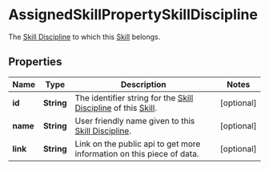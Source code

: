 

# AssignedSkillPropertySkillDiscipline

The [Skill Discipline](https://developers.intellihr.io/docs/v1/) to which this [Skill](https://developers.intellihr.io/docs/v1/) belongs.

## Properties

| Name | Type | Description | Notes |
|------------ | ------------- | ------------- | -------------|
|**id** | **String** | The identifier string for the [Skill Discipline](https://developers.intellihr.io/docs/v1/) of this [Skill](https://developers.intellihr.io/docs/v1/). |  [optional] |
|**name** | **String** | User friendly name given to this [Skill Discipline](https://developers.intellihr.io/docs/v1/). |  [optional] |
|**link** | **String** | Link on the public api to get more information on this piece of data. |  [optional] |




